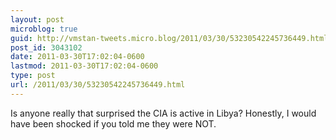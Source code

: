 ```yaml
---
layout: post
microblog: true
guid: http://vmstan-tweets.micro.blog/2011/03/30/53230542245736449.html
post_id: 3043102
date: 2011-03-30T17:02:04-0600
lastmod: 2011-03-30T17:02:04-0600
type: post
url: /2011/03/30/53230542245736449.html
---
```

Is anyone really that surprised the CIA is active in Libya? Honestly, I would have been shocked if you told me they were NOT.
